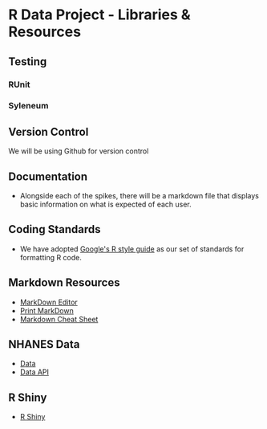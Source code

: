 # R Data Project - Libraries & Resources

## Testing
### RUnit

### Syleneum

## Version Control
We will be using Github for version control

## Documentation
 - Alongside each of the spikes, there will be a markdown file that displays basic information on what is expected of each user.

## Coding Standards
 - We have adopted [Google's R style guide](https://google.github.io/styleguide/Rguide.xml) as our set of standards for formatting R code.


## Markdown Resources
 - [MarkDown Editor](https://dillinger.io/)
 - [Print MarkDown](https://gitprint.com/)
 - [Markdown Cheat Sheet](https://github.com/adam-p/markdown-here/wiki/Markdown-Cheatsheet)

## NHANES Data
 - [Data](https://www.cdc.gov/nchs/nhanes/index.htm)
 - [Data API](https://catalog.data.gov/dataset/national-health-and-nutrition-examination-survey-nhanes)

## R Shiny
 - [R Shiny](https://shiny.rstudio.com/gallery/genome-browser.html)